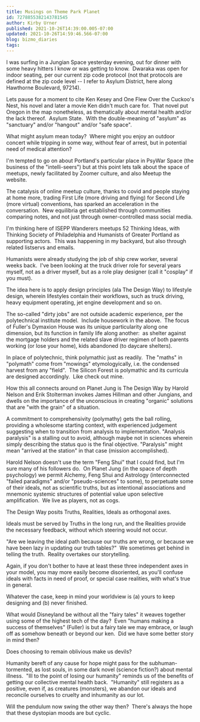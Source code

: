 ```yaml
---
title: Musings on Theme Park Planet
id: 7278855382143781545
author: Kirby Urner
published: 2021-10-26T14:39:00.005-07:00
updated: 2021-10-26T14:59:46.566-07:00
blog: bizmo_diaries
tags: 
---
```


I was surfing in a Jungian Space yesterday evening, out for dinner with some heavy hitters I know or was getting to know.  Dwaraka was open for indoor seating, per our current zip code protocol (not that protocols are defined at the zip code level -- I refer to Asylum District, here along Hawthorne Boulevard, 97214).

Lets pause for a moment to cite Ken Kesey and One Flew Over the Cuckoo's Nest, his novel and later a movie Ken didn't much care for.  That novel put Oregon in the map nonetheless, as thematically about mental health and/or the lack thereof.  Asylum State.  With the double-meaning of "asylum" as "sanctuary" and/or "hangout" and/or "safe space".

What might asylum mean today?  Where might you enjoy an outdoor concert while tripping in some way, without fear of arrest, but in potential need of medical attention? 

I'm tempted to go on about Portland's particular place in PsyWar Space (the business of the "intelli-seers") but at this point lets talk about the space of meetups, newly facilitated by Zoomer culture, and also Meetup the website.  

The catalysis of online meetup culture, thanks to covid and people staying at home more, trading First Life (more driving and flying) for Second Life (more virtual) conventions, has sparked an acceleration in the conversation.  New equilibria get established through communities comparing notes, and not just through owner-controlled mass social media.

I'm thinking here of ISEPP Wanderers meetups 52 Thinking Ideas, with Thinking Society of Philadelphia and Humanists of Greater Portland as supporting actors.  This was happening in my backyard, but also through related listservs and emails. 

Humanists were already studying the job of ship crew worker, several weeks back.  I've been looking at the truck driver role for several years myself, not as a driver myself, but as a role play designer (call it "cosplay" if you must).  

The idea here is to apply design principles (ala The Design Way) to lifestyle design, wherein lifestyles contain their workflows, such as truck driving, heavy equipment operating, jet engine development and so on. 

The so-called "dirty jobs" are not outside academic experience, per the polytechnical institute model.  Include housework in the above.  The focus of Fuller's Dymaxion House was its unique particularity along one dimension, but its function in family life along another:  as shelter against the mortgage holders and the related slave driver regimen of both parents working (or lose your home), kids abandoned (to daycare shelters).

In place of polytechnic, think polymathic just as readily.  The "maths" in "polymath" come from "mowings" etymologyically, i.e. the condensed harvest from any "field".  The Silicon Forest is polymathic and its curricula are designed accordingly.  Like check out mine.

How this all connects around on Planet Jung is The Design Way by Harold Nelson and Erik Stolterman
        invokes James Hillman and other Jungians, and dwells on the importance of the unconscious in creating "organic" solutions that are "with the grain" of a situation.  

A commitment to comprehensivity (polymathy) gets the ball rolling, providing a wholesome starting context, with experienced judgement suggesting when to transition from analysis to implementation. "Analysis paralysis" is a stalling out to avoid, although maybe not in sciences wherein simply describing the status quo is the final objective. "Paralysis" might mean "arrived at the station" in that case (mission accomplished).

Harold Nelson doesn't use the term "Feng Shui" that I could find, but I'm sure many of his followers do.  On Planet Jung (in the space of depth psychology) we permit Alchemy, Feng Shui and Astrology (interconnected "failed paradigms" and/or "pseudo-sciences" to some), to perpetuate some of their ideals, not as scientific truths, but as intentional associations and mnemonic systemic structures of potential value upon selective amplification.  We live as players, not as cogs.

The Design Way posits Truths, Realities, Ideals as orthogonal axes.  

Ideals must be served by Truths in the long run, and the Realities provide the necessary feedback, without which steering would not occur. 

"Are we leaving the ideal path because our truths are wrong, or because we have been lazy in updating our truth tables?"  We sometimes get behind in telling the truth.  Reality overtakes our storytelling.

Again, if you don't bother to have at least these three independent axes in your model, you may more easily become disoriented, as you'll confuse ideals with facts in need of proof, or special case realities, with what's true in general.  

Whatever the case, keep in mind your worldview is (a) yours to keep designing and (b) never finished.

What would Disneyland be without all the "fairy tales" it weaves together using some of the highest tech of the day?  Even "humans making a success of themselves" (Fuller) is but a fairy tale we may embrace, or laugh off as somehow beneath or beyond our ken.  Did we have some better story in mind then?

Does choosing to remain oblivious make us devils?  

Humanity bereft of any cause for hope might pass for the subhuman-tormented, as lost souls, in some dark novel (science fiction?) about mental illness.  "Ill to the point of losing our humanity" reminds us of the benefits of getting our collective mental health back.  "Humanity" still registers as a positive, even if, as creatures (monsters), we abandon our ideals and reconcile ourselves to cruelty and inhumanity as our lot.  

Will the pendulum now swing the other way then?  There's always the hope that these dystopian moods are but cyclic.
